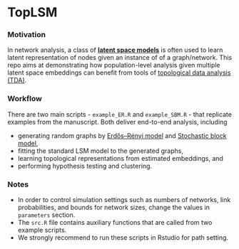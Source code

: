 # TopLSM

### Motivation
In network analysis, a class of [**latent space models**](https://sites.stat.washington.edu/raftery/Research/latent.html) is often used to learn latent representation of nodes given an instance of of a graph/network. This repo aims at demonstrating how population-level analysis given multiple latent space embeddings can benefit from tools of [topological data analysis (TDA)](https://en.wikipedia.org/wiki/Topological_data_analysis).

### Workflow

There are two main scripts - `example_ER.R` and `example_SBM.R` - that replicate 
examples from the manuscript. Both deliver end-to-end analysis, including

- generating random graphs by [Erdős–Rényi model][1] and [Stochastic block model][2],
- fitting the standard LSM model to the generated graphs, 
- learning topological representations from estimated embeddings, and 
- performing hypothesis testing and clustering.

### Notes

* In order to control simulation settings such as numbers of networks, link 
probabilities, and bounds for network sizes, change the values in `parameters` section.
* The `src.R` file contains auxiliary functions that are called from two example scripts.
* We strongly recommend to run these scripts in Rstudio for path setting.


[2]: https://en.wikipedia.org/wiki/Stochastic_block_model
[1]: https://en.wikipedia.org/wiki/Erd%C5%91s%E2%80%93R%C3%A9nyi_model
